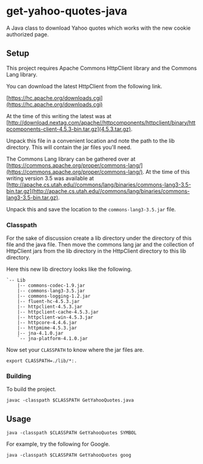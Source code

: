 # get-yahoo-quotes-java

A Java class to download Yahoo quotes which works with the new cookie authorized page.

## Setup

This project requires Apache Commons HttpClient library and the Commons Lang library.

You can download the latest HttpClient from the following link.

[https://hc.apache.org/downloads.cgi](https://hc.apache.org/downloads.cgi)

At the time of this writing the latest was at [http://download.nextag.com/apache//httpcomponents/httpclient/binary/httpcomponents-client-4.5.3-bin.tar.gz](4.5.3.tar.gz).

Unpack this file in a convenient location and note the path to the lib directory. This will contain the jar files you'll need.

The Commons Lang library can be gathered over at [https://commons.apache.org/proper/commons-lang/](https://commons.apache.org/proper/commons-lang/). At the time of this writing version 3.5 was available at [http://apache.cs.utah.edu//commons/lang/binaries/commons-lang3-3.5-bin.tar.gz](http://apache.cs.utah.edu//commons/lang/binaries/commons-lang3-3.5-bin.tar.gz).


Unpack this and save the location to the `commons-lang3-3.5.jar` file.

### Classpath

For the sake of discussion create a lib directory under the directory of this file and the java file. Then move the commons lang jar and the collection of HttpClient jars from the lib directory in the HttpClient directory to this lib directory.

Here this new lib directory looks like the following.

```
`-- Lib
    |-- commons-codec-1.9.jar
    |-- commons-lang3-3.5.jar
    |-- commons-logging-1.2.jar
    |-- fluent-hc-4.5.3.jar
    |-- httpclient-4.5.3.jar
    |-- httpclient-cache-4.5.3.jar
    |-- httpclient-win-4.5.3.jar
    |-- httpcore-4.4.6.jar
    |-- httpmime-4.5.3.jar
    |-- jna-4.1.0.jar
    `-- jna-platform-4.1.0.jar
```

Now set your `CLASSPATH` to know where the jar files are.

```
export CLASSPATH=./lib/*:.
```

### Building

To build the project.

```
javac -classpath $CLASSPATH GetYahooQuotes.java
```

## Usage


```
java -classpath $CLASSPATH GetYahooQuotes SYMBOL
```

For example, try the following for Google.

```
java -classpath $CLASSPATH GetYahooQuotes goog
```

